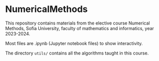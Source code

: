 # NumericalMethods

This repository contains materials from the elective course Numerical Methods, Sofia University, faculty of mathematics and informatics, year 2023-2024.

Most files are .ipynb (Jupyter notebook files) to show interactivity.

The directory `utils/` contains all the algorithms taught in this course.
